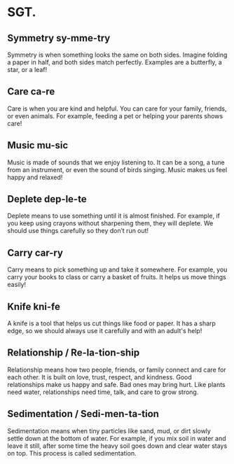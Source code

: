# SGT.                               

## Symmetry sy-mme-try

Symmetry is when something looks the same on both sides. Imagine folding a paper in half, and both sides match perfectly. Examples are a butterfly, a star, or a leaf!

## Care ca-re

Care is when you are kind and helpful. You can care for your family, friends, or even animals. For example, feeding a pet or helping your parents shows care!

## Music mu-sic

Music is made of sounds that we enjoy listening to. It can be a song, a tune from an instrument, or even the sound of birds singing. Music makes us feel happy and relaxed!

## Deplete dep-le-te

Deplete means to use something until it is almost finished. For example, if you keep using crayons without sharpening them, they will deplete. We should use things carefully so they don’t run out!

## Carry car-ry

Carry means to pick something up and take it somewhere. For example, you carry your books to class or carry a basket of fruits. It helps us move things easily!

## Knife kni-fe

A knife is a tool that helps us cut things like food or paper. It has a sharp edge, so we should always use it carefully and with an adult's help!

## Relationship / Re-la-tion-ship

Relationship means how two people, friends, or family connect and care for each other. It is built on love, trust, respect, and kindness. Good relationships make us happy and safe. Bad ones may bring hurt. Like plants need water, relationships need time, talk, and care to grow strong.

## Sedimentation / Sedi-men-ta-tion

Sedimentation means when tiny particles like sand, mud, or dirt slowly settle down at the bottom of water. For example, if you mix soil in water and leave it still, after some time the heavy soil goes down and clear water stays on top. This process is called sedimentation.
